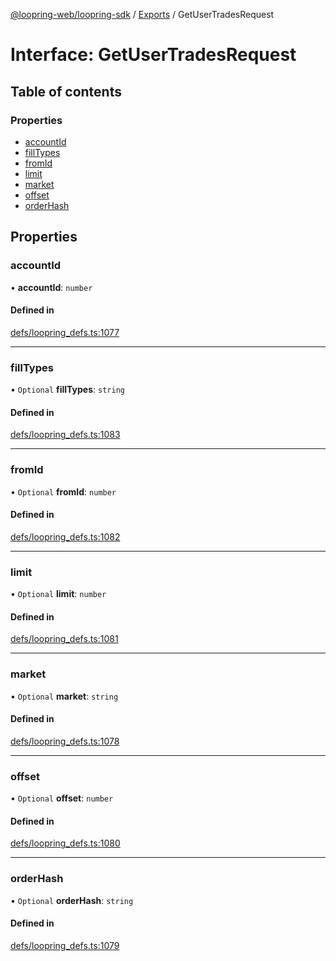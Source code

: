 [@loopring-web/loopring-sdk](../README.md) / [Exports](../modules.md) / GetUserTradesRequest

# Interface: GetUserTradesRequest

## Table of contents

### Properties

- [accountId](GetUserTradesRequest.md#accountid)
- [fillTypes](GetUserTradesRequest.md#filltypes)
- [fromId](GetUserTradesRequest.md#fromid)
- [limit](GetUserTradesRequest.md#limit)
- [market](GetUserTradesRequest.md#market)
- [offset](GetUserTradesRequest.md#offset)
- [orderHash](GetUserTradesRequest.md#orderhash)

## Properties

### accountId

• **accountId**: `number`

#### Defined in

[defs/loopring_defs.ts:1077](https://github.com/Loopring/loopring_sdk/blob/904c903/src/defs/loopring_defs.ts#L1077)

___

### fillTypes

• `Optional` **fillTypes**: `string`

#### Defined in

[defs/loopring_defs.ts:1083](https://github.com/Loopring/loopring_sdk/blob/904c903/src/defs/loopring_defs.ts#L1083)

___

### fromId

• `Optional` **fromId**: `number`

#### Defined in

[defs/loopring_defs.ts:1082](https://github.com/Loopring/loopring_sdk/blob/904c903/src/defs/loopring_defs.ts#L1082)

___

### limit

• `Optional` **limit**: `number`

#### Defined in

[defs/loopring_defs.ts:1081](https://github.com/Loopring/loopring_sdk/blob/904c903/src/defs/loopring_defs.ts#L1081)

___

### market

• `Optional` **market**: `string`

#### Defined in

[defs/loopring_defs.ts:1078](https://github.com/Loopring/loopring_sdk/blob/904c903/src/defs/loopring_defs.ts#L1078)

___

### offset

• `Optional` **offset**: `number`

#### Defined in

[defs/loopring_defs.ts:1080](https://github.com/Loopring/loopring_sdk/blob/904c903/src/defs/loopring_defs.ts#L1080)

___

### orderHash

• `Optional` **orderHash**: `string`

#### Defined in

[defs/loopring_defs.ts:1079](https://github.com/Loopring/loopring_sdk/blob/904c903/src/defs/loopring_defs.ts#L1079)
